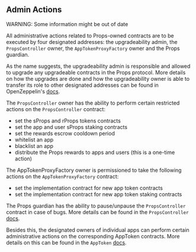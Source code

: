 ## Admin Actions

WARNING: Some information might be out of date

All administrative actions related to Props-owned contracts are to be executed by four designated addresses: the upgradeability admin, the `PropsController` owner, the `AppTokenProxyFactory` owner and the Props guardian.

As the name suggests, the upgradeability admin is responsible and allowed to upgrade any upgradeable contracts in the Props protocol. More details on how the upgrades are done and how the upgradeability owner is able to transfer its role to other designated addresses can be found in OpenZeppelin's [docs](https://docs.openzeppelin.com/cli/2.8/contracts-architecture#upgrades).

The `PropsController` owner has the ability to perform certain restricted actions on the `PropsController` contract:

- set the sProps and rProps tokens contracts
- set the app and user sProps staking contracts
- set the rewards escrow cooldown period
- whitelist an app
- blacklist an app
- distribute the Props rewards to apps and users (this is a one-time action)

The AppTokenProxyFactory owner is permissioned to take the following actions on the `AppTokenProxyFactory` contract:

- set the implementation contract for new app token contracts
- set the implementation contract for new app token staking contracts

The Props guardian has the ability to pause/unpause the `PropsController` contract in case of bugs. More details can be found in the `PropsController` [docs](./PropsController.md).

Besides this, the designated owners of individual apps can perform certain administrative actions on the corresponding AppToken contracts. More details on this can be found in the `AppToken` [docs](./AppToken.md).
